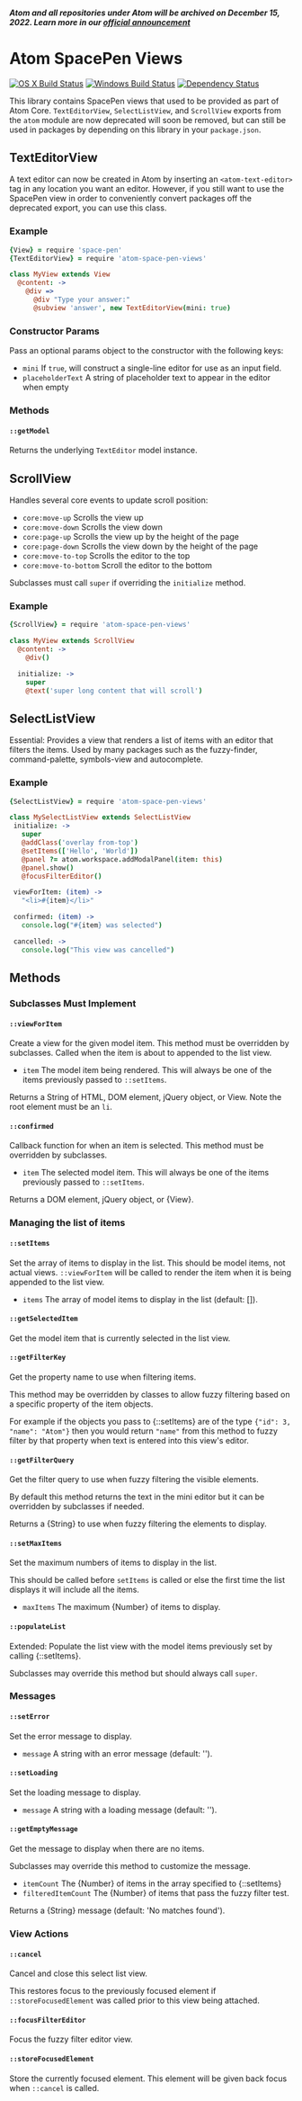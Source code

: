 ##### Atom and all repositories under Atom will be archived on December 15, 2022. Learn more in our [official announcement](https://github.blog/2022-06-08-sunsetting-atom/)
 # Atom SpacePen Views
[![OS X Build Status](https://travis-ci.org/atom/atom-space-pen-views.svg?branch=master)](https://travis-ci.org/atom/atom-space-pen-views) [![Windows Build Status](https://ci.appveyor.com/api/projects/status/5lgv47has6n8uhuv/branch/master?svg=true)](https://ci.appveyor.com/project/Atom/atom-space-pen-views/branch/master) [![Dependency Status](https://david-dm.org/atom/atom-space-pen-views.svg)](https://david-dm.org/atom/atom-space-pen-views)


This library contains SpacePen views that used to be provided as part of Atom
Core. `TextEditorView`, `SelectListView`, and `ScrollView` exports from the
`atom` module are now deprecated will soon be removed, but can still be used in
packages by depending on this library in your `package.json`.

## TextEditorView

A text editor can now be created in Atom by inserting an `<atom-text-editor>`
tag in any location you want an editor. However, if you still want to use the
SpacePen view in order to conveniently convert packages off the deprecated
export, you can use this class.

### Example

```coffee
{View} = require 'space-pen'
{TextEditorView} = require 'atom-space-pen-views'

class MyView extends View
  @content: ->
    @div =>
      @div "Type your answer:"
      @subview 'answer', new TextEditorView(mini: true)
```

### Constructor Params

Pass an optional params object to the constructor with the following keys:

* `mini` If `true`, will construct a single-line editor for use as an input
    field.
* `placeholderText` A string of placeholder text to appear in the editor when
    empty

### Methods

#### `::getModel`

Returns the underlying `TextEditor` model instance.

## ScrollView

 Handles several core events to update scroll position:

 * `core:move-up` Scrolls the view up
 * `core:move-down` Scrolls the view down
 * `core:page-up` Scrolls the view up by the height of the page
 * `core:page-down` Scrolls the view down by the height of the page
 * `core:move-to-top` Scrolls the editor to the top
 * `core:move-to-bottom` Scroll the editor to the bottom

 Subclasses must call `super` if overriding the `initialize` method.

### Example

 ```coffee
 {ScrollView} = require 'atom-space-pen-views'

 class MyView extends ScrollView
   @content: ->
     @div()

   initialize: ->
     super
     @text('super long content that will scroll')
 ```

## SelectListView

Essential: Provides a view that renders a list of items with an editor that
filters the items. Used by many packages such as the fuzzy-finder,
command-palette, symbols-view and autocomplete.


### Example

```coffee
{SelectListView} = require 'atom-space-pen-views'

class MySelectListView extends SelectListView
 initialize: ->
   super
   @addClass('overlay from-top')
   @setItems(['Hello', 'World'])
   @panel ?= atom.workspace.addModalPanel(item: this)
   @panel.show()
   @focusFilterEditor()

 viewForItem: (item) ->
   "<li>#{item}</li>"

 confirmed: (item) ->
   console.log("#{item} was selected")

 cancelled: ->
   console.log("This view was cancelled")
```

## Methods

### Subclasses Must Implement

#### `::viewForItem`

Create a view for the given model item. This method must be overridden by
subclasses. Called when the item is about to appended to the list view.

* `item` The model item being rendered. This will always be one of the items
  previously passed to `::setItems`.

Returns a String of HTML, DOM element, jQuery object, or View. Note the root element must be an `li`.

#### `::confirmed`

Callback function for when an item is selected. This method must
be overridden by subclasses.

* `item` The selected model item. This will always be one of the items
  previously passed to `::setItems`.

Returns a DOM element, jQuery object, or {View}.

### Managing the list of items

#### `::setItems`

Set the array of items to display in the list. This should be
model items, not actual views. `::viewForItem` will be called to render the
item when it is being appended to the list view.

* `items` The array of model items to display in the list (default: []).

#### `::getSelectedItem`

Get the model item that is currently selected in the list view.

#### `::getFilterKey`

Get the property name to use when filtering items.

This method may be overridden by classes to allow fuzzy filtering based
on a specific property of the item objects.

For example if the objects you pass to {::setItems} are of the type
`{"id": 3, "name": "Atom"}` then you would return `"name"` from this method
to fuzzy filter by that property when text is entered into this view's
editor.


#### `::getFilterQuery`

Get the filter query to use when fuzzy filtering the visible elements.

By default this method returns the text in the mini editor but it can be
overridden by subclasses if needed.

Returns a {String} to use when fuzzy filtering the elements to display.


#### `::setMaxItems`

Set the maximum numbers of items to display in the list.

This should be called before `setItems` is called or else the first time the
list displays it will include all the items.

* `maxItems` The maximum {Number} of items to display.

#### `::populateList`

Extended: Populate the list view with the model items previously set by calling
{::setItems}.

Subclasses may override this method but should always call `super`.

### Messages

#### `::setError`

Set the error message to display.

* `message` A string with an error message (default: '').

#### `::setLoading`

Set the loading message to display.

* `message` A string with a loading message (default: '').

#### `::getEmptyMessage`

Get the message to display when there are no items.

Subclasses may override this method to customize the message.

* `itemCount` The {Number} of items in the array specified to {::setItems}
* `filteredItemCount` The {Number} of items that pass the fuzzy filter test.

Returns a {String} message (default: 'No matches found').

### View Actions

#### `::cancel`

Cancel and close this select list view.

This restores focus to the previously focused element if `::storeFocusedElement`
was called prior to this view being attached.

#### `::focusFilterEditor`

Focus the fuzzy filter editor view.

#### `::storeFocusedElement`

Store the currently focused element. This element will be given back focus when
`::cancel` is called.

